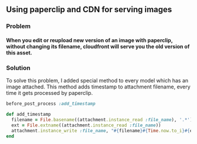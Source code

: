 ## Using paperclip and CDN for serving images
### Problem
#### When you edit or reupload new version of an image with paperclip, without changing its filename, cloudfront will serve you the old version of this asset.

### Solution
To solve this problem, I added special method to every model which has an image attached. This method adds timestamp to attachment filename, every time it gets processed by paperclip.

```ruby
before_post_process :add_timestamp

def add_timestamp
  filename = File.basename((attachment.instance_read :file_name), '.*')
  ext = File.extname((attachment.instance_read :file_name))
  attachment.instance_write :file_name, "#{filename}#{Time.now.to_i}#{ext}"
end
```
